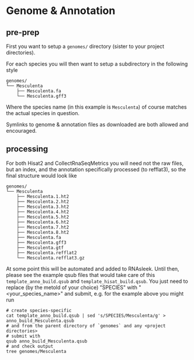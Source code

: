 # Genome & Annotation

## pre-prep
First you want to setup a `genomes/` directory 
(sister to your project directories).

For each species you will then want to setup
a subdirectory in the following style

```
genomes/
└── Mesculenta
    ├── Mesculenta.fa
    └── Mesculenta.gff3
```

Where the species name (in this example is `Mesculenta`) of
course matches the actual species in question.

Symlinks to genome & annotation files as downloaded are 
both allowed and encouraged.

## processing
For both Hisat2 and CollectRnaSeqMetrics you will
need not the raw files, but an index, and the annotation
specifically processed (to refflat3), so the final
structure would look like 

```
genomes/
└── Mesculenta
    ├── Mesculenta.1.ht2
    ├── Mesculenta.2.ht2
    ├── Mesculenta.3.ht2
    ├── Mesculenta.4.ht2
    ├── Mesculenta.5.ht2
    ├── Mesculenta.6.ht2
    ├── Mesculenta.7.ht2
    ├── Mesculenta.8.ht2
    ├── Mesculenta.fa
    ├── Mesculenta.gff3
    ├── Mesculenta.gtf
    ├── Mesculenta.refflat2
    └── Mesculenta.refflat3.gz
```

At some point this will be automated and added 
to RNAsleek. Until then, please see the example
qsub files that would take care of this `template_anno_build.qsub`
and `template_hisat_build.qsub`. You just need 
to replace (by the metold of your choice)
"SPECIES" with "<your_species_name>" and submit, e.g. 
for the example above you might run 

```
# create species-specific 
cat template_anno_build.qsub | sed 's/SPECIES/Mesculenta/g' > anno_build_Mesculenta.qsub
# and from the parent directory of `genomes` and any <project directories>
# submit with
qsub anno_build_Mesculenta.qsub
# and check output
tree genomes/Mesculenta
```
